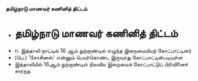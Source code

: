 **தமிழ்நாடு மாணவர் கணினித் திட்டம்**
- # தமிழ்நாடு மாணவர் கணினித் திட்டம்
- n. இத்தாலி நாட்டில் 16 ஆம் நுற்றாண்டில் எழுந்த இறைமையியற் கோட்பாட்டினர்
- (பெ.) 'சோசினஸ்' என்னும் பெயர்கொண்ட இருவரது கோட்பாட்டின்படியுள்ள
- இத்தாலியில் 16ஆம் நுற்றாண்டில் நிலவிய இறைமைக் கோட்பாட்டுப் பிரிவினைச் சார்ந்த.

